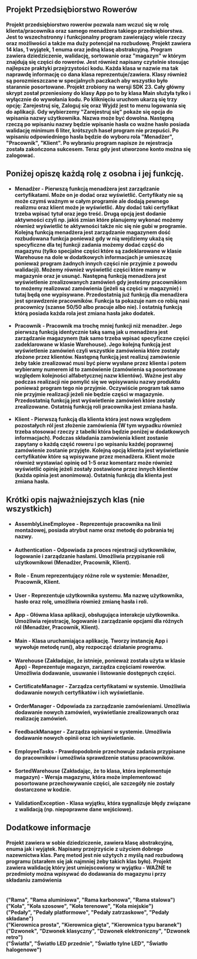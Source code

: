 <section>
<h2>Projekt Przedsiębiorstwo Rowerów</h2>
</section>
<section>
<h4>Projekt przedsiębiorstwo rowerów pozwala nam wczuć się w rolę klienta/pracownika oraz samego menadżera 
takiego przedsiębiorstwa. Jest to wszechstronny i funkcjonalny program zawierający wiele rzeczy oraz możliwości a także
ma duży potencjał na rozbudowę. Projekt zawiera 14 klas, 1 wyjątek, 1 enuma oraz jedną klasę abstrakcyjną. Program zawiera 
dziedziczenie, walidację, sortowanie oraz "magazyn" w którym znajdują się części do rowerów. Jest również napisany czytelnie 
stosując najlepsze praktyki przejrzystości kodu. Każda klasa w nazwie ma tak naprawdę informację co dana klasa 
reprezentuje/zawiera. Klasy również są porozmieszczane w specjalnych paczkach aby wszystko było starannie posortowane. 
Projekt zrobiony na wersji SDK 23. Cały główny skrypt został przeniesiony do klasy App po to by klasa Main służyła tylko 
i wyłącznie do wywołania kodu. Po kliknięciu uruchom ukarzą się trzy opcję: Zarejestruj się, Zaloguj się oraz Wyjdź jest 
to menu logowania się do aplikacji. Gdy wybierzemy "Zarejestruj się" pokaże się opcja do wpisania nazwy użytkownika. Nazwa
może być dowolna. Następną rzeczą po wpisaniu nazwy będzie wpisanie hasła co ważne hasło posiada walidację minimum 6 liter, 
krótszych haseł program nie przepuści. Po wpisaniu odpowiedniego hasła będzie do wyboru rola "Menadżer", "Pracownik", "Klient". 
Po wybraniu program napisze że rejestracja została zakończona sukcesem. Teraz gdy jest utworzone konto można się zalogować. </h4>
</section>
<section>
<h2>Poniżej opiszę każdą rolę z osobna i jej funkcję.</h2>
<ul><h4>
<li>Menadżer - Pierwszą funkcją menadżera jest zarządzanie certyfikatami. Może on je dodać oraz wyświetlić. Certyfikaty nie są może czymś ważnym w całym programie ale dodają pewnego realizmu oraz klient może je wyświetlić. Aby dodać taki certyfikat trzeba wpisać tytuł oraz jego treść. Drugą opcją jest dodanie aktywności czyli np. jakiś zmian które planujemy wykonać możemy również wyświetlić te aktywności także nic się nie gubi w programie. Kolejną funkcją menadżera jest zarządzanie magazynem dość rozbudowana funkcja ponieważ gdy w nią wejdziemy ukażą się specyficzne dla tej funkcji zadania możemy dodać część do magazynu (tylko specjalne części które są zadeklarowane w klasie Warehouse na dole w dodatkowych informacjach je umieszczę ponieważ program żadnych innych części nie przyjmie z powodu walidacji). Możemy również wyświetlić części które mamy w magazynie oraz je usunąć. Następną funkcją menadżera jest wyświetlenie zrealizowanych zamówień gdy jesteśmy pracownikiem to możemy realizować zamówienia (jeżeli są części w magazynie) i tutaj będą one wypisywane. Przedostatnią już funkcją dla menadżera jest sprawdzenie pracowników. Funkcja ta pokazuje nam co robią nasi pracownicy (szanse 50/50 albo pracuje albo nie). I ostatnią funkcją którą posiada każda rola jest zmiana hasła jako dodatek.<br>
<br></li>
<li>
Pracownik - Pracownik ma trochę mniej funkcji niż menadżer. Jego pierwszą funkcją identycznie taką samą jak u menadżera jest zarządzanie magazynem (tak samo trzeba wpisać specyficzne części zadeklarowane w klasie Warehouse). Jego kolejną funkcją jest wyświetlenie zamówień czyli wszystkie zamówienia które zostały złożone przez klientów. Następną funkcją jest realizuj zamówienie żeby takie zrealizować musi być pierw wysłane przez klienta i potem wybieramy numerem id to zamówienie (zamówienia są posortowane względem kolejności alfabetycznej nazw klientów). Ważne jest aby podczas realizacji nie pomylić się we wpisywaniu nazwy produktu ponieważ program tego nie przyjmie. Oczywiście program tak samo nie przyjmie realizacji jeżeli nie będzie części w magazynie. Przedostatnią funkcją jest wyświetlenie zamówień które zostały zrealizowane. Ostatnią funkcją roli pracownika jest zmiana hasła. <br>
<br></li>
<li>
Klient - Pierwszą funkcją dla klienta która jest nowa względem pozostałych ról jest złożenie zamówienia (W tym wypadku również trzeba stosować rzeczy z tabelki która będzie poniżej w dodatkowych informacjach). Podczas składania zamówienia klient zostanie zapytany o każdą część roweru i po wpisaniu każdej poprawnej zamówienie zostanie przyjęte. Kolejną opcją klienta jest wyświetlanie certyfikatów które są wpisywane przez menadżera. Klient może również wystawiać opinię od 1-5 oraz komentarz może również wyświetlić opinię jeżeli zostały zostawione przez innych klientów (każda opinia jest anonimowa). Ostatnią funkcją dla klienta jest zmiana hasła. <br>
</li></h4>
</ul>
</section>
<section><h2>Krótki opis najważniejszych klas (nie wszystkich)</h2><ul>
<li>
<h4>
AssemblyLineEmployee - Reprezentuje pracownika na linii montażowej, posiada atrybut name oraz metodę do pobrania tej nazwy.
</h4>
</li>
<li>
<h4>
Authentication - Odpowiada za proces rejestracji użytkowników, logowanie i zarządzanie hasłami. Umożliwia przypisanie roli użytkownikowi (Menadżer, Pracownik, Klient).
</h4>
</li>
<li>
<h4>
Role - Enum reprezentujący różne role w systemie: Menadżer, Pracownik, Klient.
</h4>
</li>
<li>
<h4>
User - Reprezentuje użytkownika systemu. Ma nazwę użytkownika, hasło oraz rolę, umożliwia również zmianę hasła i roli.
</h4>
</li>
<li>
<h4>
App - Główna klasa aplikacji, obsługująca interakcje użytkownika. Umożliwia rejestrację, logowanie i zarządzanie opcjami dla różnych ról (Menadżer, Pracownik, Klient).
</h4>
</li>
<li>
<h4>
Main - Klasa uruchamiająca aplikację. Tworzy instancję App i wywołuje metodę run(), aby rozpocząć działanie programu.
</h4>
</li>
<li>
<h4>
Warehouse (Zakładając, że istnieje, ponieważ została użyta w klasie App) - Reprezentuje magazyn, zarządza częściami rowerów. Umożliwia dodawanie, usuwanie i listowanie dostępnych części.
</h4>
</li>
<li>
<h4>
CertificateManager - Zarządza certyfikatami w systemie. Umożliwia dodawanie nowych certyfikatów i ich wyświetlanie.
</h4></li>
<li><h4>
OrderManager - Odpowiada za zarządzanie zamówieniami. Umożliwia dodawanie nowych zamówień, wyświetlanie zrealizowanych oraz realizację zamówień.
</h4></li>
<li><h4>
FeedbackManager - Zarządza opiniami w systemie. Umożliwia dodawanie nowych opinii oraz ich wyświetlanie.
</h4></li>
<li><h4>
EmployeeTasks - Prawdopodobnie przechowuje zadania przypisane do pracowników i umożliwia sprawdzenie statusu pracowników.
</h4></li>
<li><h4>
SortedWarehouse (Zakładając, że to klasa, która implementuje magazyn) - Wersja magazynu, która może implementować posortowane przechowywanie części, ale szczegóły nie zostały dostarczone w kodzie.
</h4></li>
<li><h4>
ValidationException - Klasa wyjątku, która sygnalizuje błędy związane z walidacją (np. niepoprawne dane wejściowe).
</h4></li>
</ul>
</section>
<section>
<h2>Dodatkowe informacje</h2>
<h4>Projekt zawiera w sobie dziedziczenie, zawiera klasę abstrakcyjną, enuma jak i wyjątek. Napisany przejrzyście z użyciem dobrego nazewnictwa klas. Parę metod jest nie użytych z myślą nad rozbudową programu (starałem się jak najmniej żeby takich klas było). Projekt zawiera walidację który jest umiejscowiony w wyjątku - WAŻNE te przedmioty można wpisywać do dodawania do magazynu i przy składaniu zamówienia </h4>
<h4><br>("Rama", "Rama aluminiowa", "Rama karbonowa", "Rama stalowa")
<br> ("Koła", "Koła szosowe", "Koła terenowe", "Koła miejskie")
<br>("Pedały", "Pedały platformowe", "Pedały zatrzaskowe", "Pedały składane")
 <br>("Kierownica prosta", "Kierownica gięta", "Kierownica typu baranek")
<br>("Dzwonek", "Dzwonek klasyczny", "Dzwonek elektroniczny", "Dzwonek retro")
<br>("Światła", "Światło LED przednie", "Światło tylne LED", "Światło halogenowe")</h4>
</section>